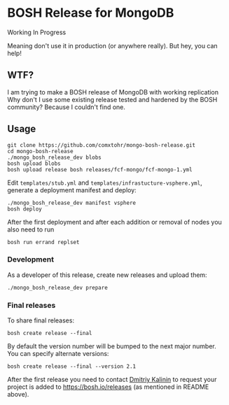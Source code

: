 # BOSH Release for MongoDB

Working In Progress

Meaning don't use it in production (or anywhere really). But hey, you can help!

## WTF?

I am trying to make a BOSH release of MongoDB with working replication
Why don't I use some existing release tested and hardened by the BOSH community? Because I couldn't find one.

## Usage

```
git clone https://github.com/comxtohr/mongo-bosh-release.git
cd mongo-bosh-release
./mongo_bosh_release_dev blobs
bosh upload blobs
bosh upload release bosh releases/fcf-mongo/fcf-mongo-1.yml
```

Edit `templates/stub.yml` and `templates/infrastucture-vsphere.yml`, generate a deployment manifest and deploy:

```
./mongo_bosh_release_dev manifest vsphere
bosh deploy
```

After the first deployment and after each addition or removal of nodes you also need to run
```
bosh run errand replset
```

### Development

As a developer of this release, create new releases and upload them:

```
./mongo_bosh_release_dev prepare
```

### Final releases

To share final releases:

```
bosh create release --final
```

By default the version number will be bumped to the next major number. You can specify alternate versions:

```
bosh create release --final --version 2.1
```

After the first release you need to contact [Dmitriy Kalinin](mailto://dkalinin@pivotal.io) to request your project is added to https://bosh.io/releases (as mentioned in README above).

